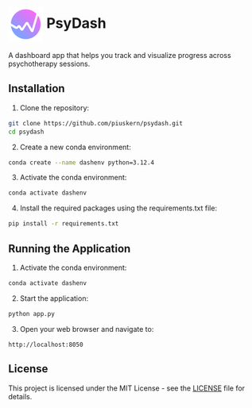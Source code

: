 <h1>
  <img src="assets/icon/icon.png" width="70" align="center">
  PsyDash
</h1>
A dashboard app that helps you track and visualize progress across psychotherapy sessions.

## Installation

1. Clone the repository:
```bash
git clone https://github.com/piuskern/psydash.git
cd psydash
```

2. Create a new conda environment:
```bash
conda create --name dashenv python=3.12.4
```

3. Activate the conda environment:
```bash
conda activate dashenv
```

4. Install the required packages using the requirements.txt file:
```bash
pip install -r requirements.txt
```

## Running the Application

1. Activate the conda environment:
```bash
conda activate dashenv
```

2. Start the application:
```bash
python app.py
```

3. Open your web browser and navigate to:
```
http://localhost:8050
```
## License
This project is licensed under the MIT License - see the [LICENSE](LICENSE) file for details.
